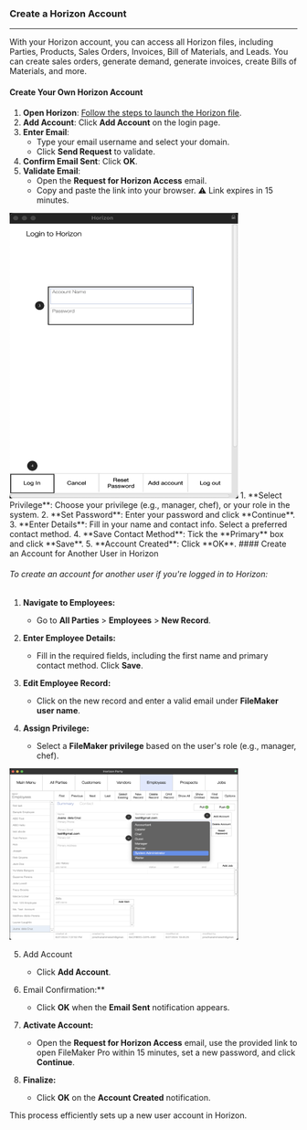 ### Create a Horizon Account
_________________________
With your Horizon account, you can access all Horizon files, including Parties, Products, Sales Orders, Invoices, Bill of Materials, and Leads. You can create sales orders, generate demand, generate invoices, create Bills of Materials, and more.
#### Create Your Own Horizon Account

1. **Open Horizon**: [Follow the steps to launch the Horizon file](I.%20Launch%20Horizon%20File.md).
2. **Add Account**: Click **Add Account** on the login page.
3. **Enter Email**:
    - Type your email username and select your domain.
    - Click **Send Request** to validate.
4. **Confirm Email Sent**: Click **OK**.
5. **Validate Email**:
    - Open the **Request for Horizon Access** email.
    - Copy and paste the link into your browser.
    ⚠️ Link expires in 15 minutes.
    
<img src="https://github.com/Fx-Professional-Services/HorizonDocs/blob/main/assets/3_log_in.png" width="400" height="500">
1. **Select Privilege**: Choose your privilege (e.g., manager, chef), or your role in the system.
2. **Set Password**: Enter your password and click **Continue**.
3. **Enter Details**: Fill in your name and contact info. Select a preferred contact method.
4. **Save Contact Method**: Tick the **Primary** box and click **Save**.
5. **Account Created**: Click **OK**.
#### Create an Account for Another User in Horizon

###### To create an account for another user if you're logged in to Horizon:

1. **Navigate to Employees:**
    
    - Go to **All Parties** > **Employees** > **New Record**.
2. **Enter Employee Details:**
    
    - Fill in the required fields, including the first name and primary contact method. Click **Save**.
3. **Edit Employee Record:**
    
    - Click on the new record and enter a valid email under **FileMaker user name**.
4. **Assign Privilege:**
    
    - Select a **FileMaker privilege** based on the user's role (e.g., manager, chef). 

<img src="https://github.com/Fx-Professional-Services/HorizonDocs/blob/main/assets/2_create_account_for_another_user.png" width="400" height="300">

5. Add Account
	* Click **Add Account**.

6. Email Confirmation:**
    
    - Click **OK** when the **Email Sent** notification appears.
6. **Activate Account:**
    
    - Open the **Request for Horizon Access** email, use the provided link to open FileMaker Pro within 15 minutes, set a new password, and click **Continue**.
7. **Finalize:**
    
    - Click **OK** on the **Account Created** notification.

This process efficiently sets up a new user account in Horizon.